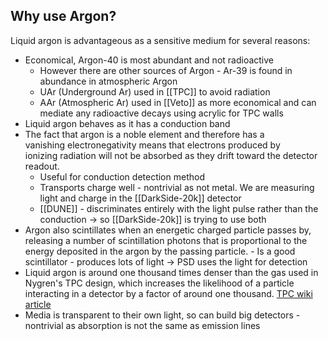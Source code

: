 ## Why use Argon?
Liquid argon is advantageous as a sensitive medium for several reasons:

-   Economical, Argon-40 is most abundant and not radioactive
	-   However there are other sources of Argon - Ar-39 is found in abundance in atmospheric Argon
	-   UAr (Underground Ar) used in [[TPC]] to avoid radiation
	-   AAr (Atmospheric Ar) used in [[Veto]] as more economical and can mediate any radioactive decays using acrylic for TPC walls
-   Liquid argon behaves as it has a conduction band
-   The fact that argon is a noble element and therefore has a vanishing electronegativity means that electrons produced by ionizing radiation will not be absorbed as they drift toward the detector readout. 
	-   Useful for conduction detection method
	-   Transports charge well - nontrivial as not metal. We are measuring light and charge in the [[DarkSide-20k]] detector
	-   [[DUNE]] - discriminates entirely with the light pulse rather than the conduction -> so [[DarkSide-20k]] is trying to use both
-   Argon also scintillates when an energetic charged particle passes by, releasing a number of scintillation photons that is proportional to the energy deposited in the argon by the passing particle. 
		-   Is a good scintillator - produces lots of light -> PSD uses the light for detection
-   Liquid argon is around one thousand times denser than the gas used in Nygren's TPC design, which increases the likelihood of a particle interacting in a detector by a factor of around one thousand. [TPC wiki article](https://en.wikipedia.org/wiki/Time_projection_chamber)
-   Media is transparent to their own light, so can build big detectors - nontrivial as absorption is not the same as emission lines
